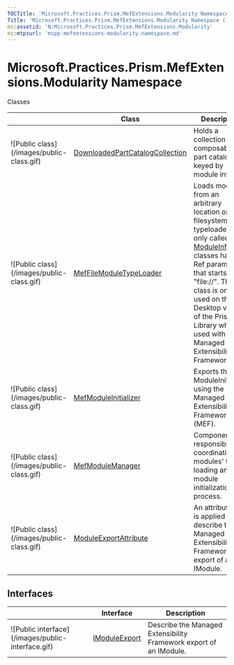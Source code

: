 ```yaml
---
TOCTitle: 'Microsoft.Practices.Prism.MefExtensions.Modularity Namespace'
Title: 'Microsoft.Practices.Prism.MefExtensions.Modularity Namespace ()'
ms:assetid: 'N:Microsoft.Practices.Prism.MefExtensions.Modularity'
ms:mtpsurl: 'mspp-mefextensions-modularity-namespace.md'
---
```


# Microsoft.Practices.Prism.MefExtensions.Modularity Namespace

Classes


<table>

<thead>
<tr class="header">
<th> </th>
<th>Class</th>
<th>Description</th>
</tr>
</thead>
<tbody>
<tr class="odd">
<td>![Public class](/images/public-class.gif)</td>
<td><a href="downloadedpartcatalogcollection-class-mspp-mefextensions-modularity.md">DownloadedPartCatalogCollection</a></td>
<td><div class="summary">
Holds a collection of composable part catalogs keyed by module info.
</div></td>
</tr>
<tr class="even">
<td>![Public class](/images/public-class.gif)</td>
<td><a href="meffilemoduletypeloader-class-mspp-mefextensions-modularity.md">MefFileModuleTypeLoader</a></td>
<td><div class="summary">
Loads modules from an arbitrary location on the filesystem. This typeloader is only called if <a href="mefmoduleinitializer-class-mspp-mefextensions-modularity.md">ModuleInfo</a> classes have a Ref parameter that starts with &quot;file://&quot;. This class is only used on the Desktop version of the Prism Library when used with Managed Extensibility Framework.
</div></td>
</tr>
<tr class="odd">
<td>![Public class](/images/public-class.gif)</td>
<td><a href="mefmoduleinitializer-class-mspp-mefextensions-modularity.md">MefModuleInitializer</a></td>
<td><div class="summary">
Exports the ModuleInitializer using the Managed Extensibility Framework (MEF).
</div></td>
</tr>
<tr class="even">
<td>![Public class](/images/public-class.gif)</td>
<td><a href="mefmodulemanager-class-mspp-mefextensions-modularity.md">MefModuleManager</a></td>
<td><div class="summary">
Component responsible for coordinating the modules' type loading and module initialization process.
</div></td>
</tr>
<tr class="odd">
<td>![Public class](/images/public-class.gif)</td>
<td><a href="moduleexportattribute-class-mspp-mefextensions-modularity.md">ModuleExportAttribute</a></td>
<td><div class="summary">
An attribute that is applied to describe the Managed Extensibility Framework export of an IModule.
</div></td>
</tr>
</tbody>
</table>

## Interfaces


<table>

<thead>
<tr class="header">
<th> </th>
<th>Interface</th>
<th>Description</th>
</tr>
</thead>
<tbody>
<tr class="odd">
<td>![Public interface](/images/public-interface.gif)</td>
<td><a href="imoduleexport-interface-mspp-mefextensions-modularity.md">IModuleExport</a></td>
<td><div class="summary">
Describe the Managed Extensibility Framework export of an IModule.
</div></td>
</tr>
</tbody>
</table>
